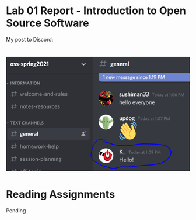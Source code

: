 # Lab 01 Report - Introduction to Open Source Software

My post to Discord:
# ![Hello](images/discord_hello.png)

# Reading Assignments
Pending
